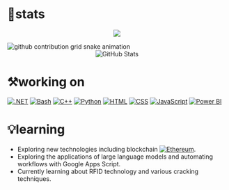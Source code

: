 # 🌋stats

<p align="center">
  <img src="https://komarev.com/ghpvc/?username=brianoy&style=for-the-badge"></h1>
</p>

<picture>
  <source media="(prefers-color-scheme: dark)" srcset="https://raw.githubusercontent.com/brianoy/brianoy/output/github-contribution-grid-snake-dark.svg">
  <source media="(prefers-color-scheme: light)" srcset="https://raw.githubusercontent.com/brianoy/brianoy/output/github-contribution-grid-snake.svg">
  <img alt="github contribution grid snake animation" src="https://raw.githubusercontent.com/brianoy/brianoy/output/github-contribution-grid-snake.svg">
</picture>

<div align="center">
  <img  alt="GitHub Stats" src="https://github-readme-stats.vercel.app/api?username=brianoy&show_icons=true&theme=dracula&hide=issues&hide_border=true">
</div>

# ⚒️working on

[![.NET](https://img.shields.io/badge/.NET-512BD4?logo=dotnet&logoColor=fff)](#)
[![Bash](https://img.shields.io/badge/Bash-4EAA25?logo=gnubash&logoColor=fff)](#)
[![C++](https://img.shields.io/badge/C++-%2300599C.svg?logo=c%2B%2B&logoColor=white)](#)
[![Python](https://img.shields.io/badge/Python-3776AB?logo=python&logoColor=fff)](#)
[![HTML](https://img.shields.io/badge/HTML-%23E34F26.svg?logo=html5&logoColor=white)](#)
[![CSS](https://img.shields.io/badge/CSS-1572B6?logo=css3&logoColor=fff)](#)
[![JavaScript](https://img.shields.io/badge/JavaScript-F7DF1E?logo=javascript&logoColor=000)](#)
[![Power BI](https://custom-icon-badges.demolab.com/badge/Power%20BI-F1C912?logo=power-bi&logoColor=fff)](#)

# 💡learning

- Exploring new technologies including blockchain    [![Ethereum](https://img.shields.io/badge/Ethereum-3C3C3D?logo=ethereum&logoColor=white)](https://etherscan.io/address/0x4586e3cc29c7a76bbb1892d2f36455f1e057474c).
- Exploring the applications of large language models and automating workflows with Google Apps Script.
- Currently learning about RFID technology and various cracking techniques.


<!--
**brianoy/brianoy** is a ✨ _special_ ✨ repository because its `README.md` (this file) appears on your GitHub profile.

Here are some ideas to get you started:

- 🔭 I’m currently working on ...
- 🌱 I’m currently learning ...
- 👯 I’m looking to collaborate on ...
- 🤔 I’m looking for help with ...
- 💬 Ask me about ...
- 📫 How to reach me: ...
- 😄 Pronouns: ...
- ⚡ Fun fact: ...
-->
